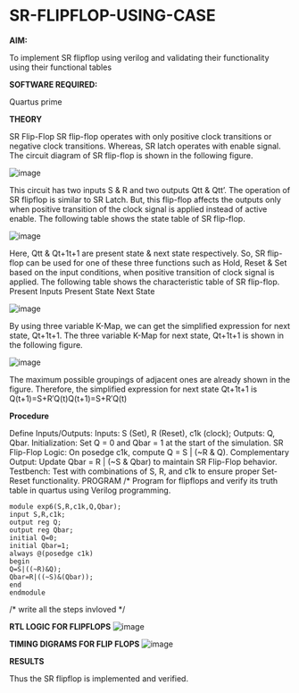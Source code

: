 # SR-FLIPFLOP-USING-CASE

**AIM:**

To implement  SR flipflop using verilog and validating their functionality using their functional tables

**SOFTWARE REQUIRED:**

Quartus prime

**THEORY**

SR Flip-Flop SR flip-flop operates with only positive clock transitions or negative clock transitions. Whereas, SR latch operates with enable signal. The circuit diagram of SR flip-flop is shown in the following figure.

![image](https://github.com/naavaneetha/SR-FLIPFLOP-USING-CASE/assets/154305477/0f710028-ad52-4d3e-9276-8714cf023a25)

 
This circuit has two inputs S & R and two outputs Qtt & Qtt’. The operation of SR flipflop is similar to SR Latch. But, this flip-flop affects the outputs only when positive transition of the clock signal is applied instead of active enable. The following table shows the state table of SR flip-flop.

![image](https://github.com/naavaneetha/SR-FLIPFLOP-USING-CASE/assets/154305477/dabfc4f4-87e3-4cbc-9472-f89ee1b5ed30)

 
Here, Qtt & Qt+1t+1 are present state & next state respectively. So, SR flip-flop can be used for one of these three functions such as Hold, Reset & Set based on the input conditions, when positive transition of clock signal is applied. The following table shows the characteristic table of SR flip-flop. Present Inputs Present State Next State

![image](https://github.com/naavaneetha/SR-FLIPFLOP-USING-CASE/assets/154305477/dd90d16c-aec5-4290-a586-e2346b1e9eb5)

 
By using three variable K-Map, we can get the simplified expression for next state, Qt+1t+1. The three variable K-Map for next state, Qt+1t+1 is shown in the following figure.

![image](https://github.com/naavaneetha/SR-FLIPFLOP-USING-CASE/assets/154305477/473efad6-d70b-4ca7-aeb7-898bbfca319f)

 
The maximum possible groupings of adjacent ones are already shown in the figure. Therefore, the simplified expression for next state Qt+1t+1 is Q(t+1)=S+R′Q(t)Q(t+1)=S+R′Q(t)

**Procedure**

Define Inputs/Outputs: Inputs: S (Set), R (Reset), c1k (clock); Outputs: Q, Qbar.
Initialization: Set Q = 0 and Qbar = 1 at the start of the simulation.
SR Flip-Flop Logic: On posedge c1k, compute Q = S | (~R & Q).
Complementary Output: Update Qbar = R | (~S & Qbar) to maintain SR Flip-Flop behavior.
Testbench: Test with combinations of S, R, and c1k to ensure proper Set-Reset functionality.
PROGRAM
/* Program for flipflops and verify its truth table in quartus using Verilog programming. 


```
module exp6(S,R,c1k,Q,Qbar);
input S,R,c1k;
output reg Q;
output reg Qbar;
initial Q=0;
initial Qbar=1;
always @(posedge c1k)
begin
Q=S|((~R)&Q);
Qbar=R|((~S)&(Qbar));
end
endmodule
```
/* write all the steps invloved */



**RTL LOGIC FOR FLIPFLOPS**
![image](https://github.com/user-attachments/assets/7f2123ea-f1ee-40fa-acba-5daf01313ec8)


**TIMING DIGRAMS FOR FLIP FLOPS**
![image](https://github.com/user-attachments/assets/3ada51b7-62e4-4a46-b149-239451bac46f)


**RESULTS**

Thus the SR flipflop is implemented and verified.



